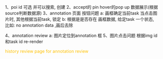 1、poi id 可选 并可以搜索, 创建
2、accept的 pin hover的pop up 数据展示(根据source判断数据源)
3、annotation 页面 按钮问题
		a: 画框确定当前task
			当点击图片时, 其他根据当前task, 锁定
		 b:  根据是是否存在 画框数据, 给定task 一个状态, 比如: no annotation data ,画后去除
	
4、annotation review
      a: 图片定位到annotation 框
5、图片点击问题
		根据img id和task id  re-render
		


<font color="#ffc000">history review page for annotation review </font>
